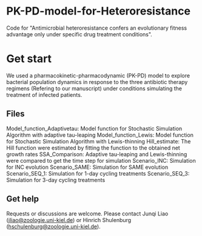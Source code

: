 # PK-PD-model-for-Heteroresistance

Code for "Antimicrobial heteroresistance confers an evolutionary fitness advantage only under specific drug treatment conditions".


# Get start

We used a pharmacokinetic-pharmacodynamic (PK-PD) model to explore bacterial population dynamics in response to the three antibiotic therapy regimens (Refering to our manuscript) under conditions simulating the treatment of infected patients.


## Files

Model_function_Adaptivetau: Model function for Stochastic Simulation Algorithm with adaptive tau-leaping
Model_function_Lewis: Model function for Stochastic Simulation Algorithm with Lewis-thinning
Hill_estimate: The Hill function were estimated by fitting the function to the obtained net growth rates
SSA_Comparison: Adaptive tau-leaping and Lewis-thinning were compared to get the time step for simulation
Scenario_INC: Simulation for INC evolution
Scenario_SAME: Simulation for SAME evolution 
Scenario_SEQ_1: Simulation for 1-day cycling treatments 
Scenario_SEQ_3: Simulation for 3-day cycling treatments 


## Get help

Requests or discussions are welcome. Please contact Junqi Liao (jliao@zoologie.uni-kiel.de) or Hinrich Shulenburg (hschulenburg@zoologie.uni-kiel.de).
